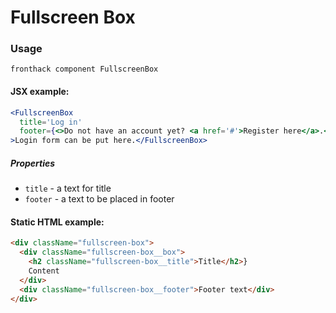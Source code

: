 # Fullscreen Box

### Usage

```
fronthack component FullscreenBox
```

#### JSX example:

```jsx
<FullscreenBox
  title='Log in'
  footer={<>Do not have an account yet? <a href='#'>Register here</a>.</>}
>Login form can be put here.</FullscreenBox>
```

##### Properties

* `title` - a text for title
* `footer` - a text to be placed in footer


#### Static HTML example:

```html
<div className="fullscreen-box">
  <div className="fullscreen-box__box">
    <h2 className="fullscreen-box__title">Title</h2>}
    Content
  </div>
  <div className="fullscreen-box__footer">Footer text</div>
</div>
```